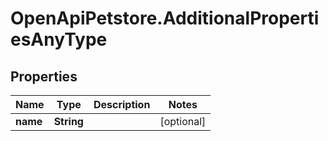 # OpenApiPetstore.AdditionalPropertiesAnyType

## Properties

Name | Type | Description | Notes
------------ | ------------- | ------------- | -------------
**name** | **String** |  | [optional] 


